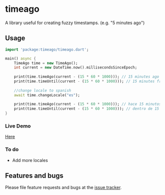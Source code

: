 # timeago

A library useful for creating fuzzy timestamps. (e.g. "5 minutes ago")

## Usage

```dart
import 'package:timeago/timeago.dart';

main() async {
    TimeAgo time = new TimeAgo();
    int current = new DateTime.now().millisecondsSinceEpoch;
    
    print(time.timeAgo(current - (15 * 60 * 1000))); // 15 minutes ago
    print(time.timeUntil(current - (15 * 60 * 1000))); // 15 minutes from now
    
    //change locale to spanish
    await time.changeLocale("es");
    
    print(time.timeAgo(current - (15 * 60 * 1000))); // hace 15 minutos
    print(time.timeUntil(current - (15 * 60 * 1000))); // dentro de 15 minutos
}
```

### Live Demo
[Here](http://andresaraujo.github.io/timeago.dart/)

### To do
- Add more locales

## Features and bugs

Please file feature requests and bugs at the [issue tracker][tracker].

[tracker]: https://github.com/andresaraujo/timeago.dart/issues
